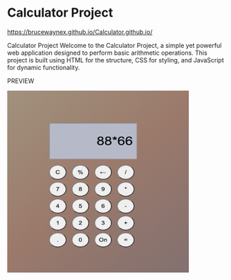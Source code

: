 # Calculator Project

https://brucewaynex.github.io/Calculator.github.io/

Calculator Project
Welcome to the Calculator Project, a simple yet powerful web application designed to perform basic arithmetic operations. This project is built using HTML for the structure, CSS for styling, and JavaScript for dynamic functionality.

PREVIEW

<img width="420" height="420" src= "https://github.com/BruceWayneX/Calculator.github.io/blob/master/calculator.png" >


